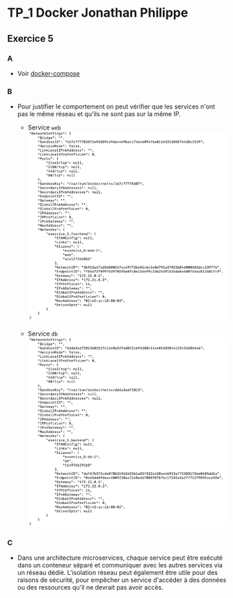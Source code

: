 # TP_1 Docker Jonathan Philippe

## Exercice 5

### A 
- Voir [docker-compose](./docker-compose.yml)

### B
- Pour justifier le comportement on peut vérifier que les services n'ont pas le même réseau et qu'ils ne sont pas sur la même IP.

    - Service `web`
    ![web](./img/web.png)
    
    - Service `db`
    ![db](./img/db.png) 

### C 
- Dans une architecture microservices, chaque service peut être exécuté dans un conteneur séparé et communiquer avec les autres services via un réseau dédié. L'isolation réseau peut également être utile pour des raisons de sécurité, pour empêcher un service d'accéder à des données ou des ressources qu'il ne devrait pas avoir accès.



